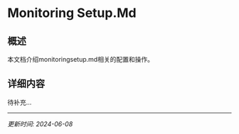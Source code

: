 # Monitoring Setup.Md

## 概述

本文档介绍monitoringsetup.md相关的配置和操作。

## 详细内容

待补充...

---

*更新时间: 2024-06-08*
